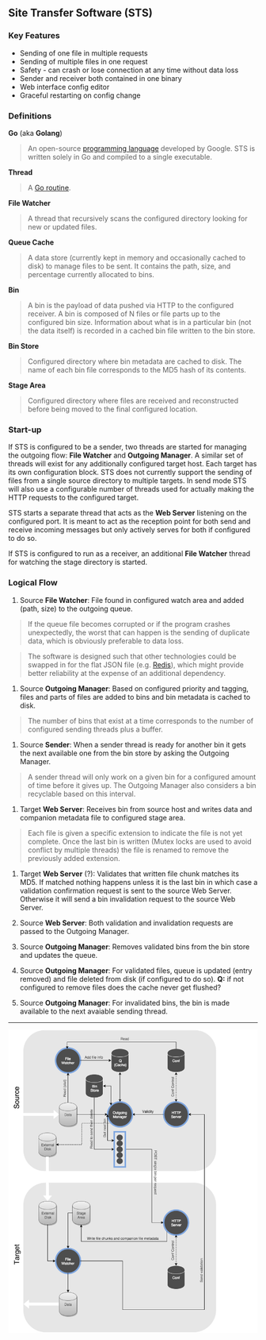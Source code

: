 Site Transfer Software (STS)
----------------------------

### Key Features

- Sending of one file in multiple requests
- Sending of multiple files in one request
- Safety - can crash or lose connection at any time without data loss
- Sender and receiver both contained in one binary
- Web interface config editor
- Graceful restarting on config change

### Definitions

**Go** (aka **Golang**)
  > An open-source [programming language](https://golang.org/) developed by Google.  STS is written solely in Go and compiled to a single executable.

**Thread**
  > A [Go routine](https://gobyexample.com/goroutines).

**File Watcher**
  > A thread that recursively scans the configured directory looking for new or updated files.

**Queue Cache**
  > A data store (currently kept in memory and occasionally cached to disk) to manage files to be sent.  It contains the path, size, and percentage currently allocated to bins.

**Bin**
  > A bin is the payload of data pushed via HTTP to the configured receiver.  A bin is composed of N files or file parts up to the configured bin size.  Information about what is in a particular bin (not the data itself) is recorded in a cached bin file written to the bin store.

**Bin Store**
  > Configured directory where bin metadata are cached to disk.  The name of each bin file corresponds to the MD5 hash of its contents.

**Stage Area**
  > Configured directory where files are received and reconstructed before being moved to the final configured location.

### Start-up

If STS is configured to be a sender, two threads are started for managing the outgoing flow: **File Watcher** and **Outgoing Manager**.  A similar set of threads will exist for any additionally configured target host.  Each target has its own configuration block.  STS does not currently support the sending of files from a single source directory to multiple targets.  In send mode STS will also use a configurable number of threads used for actually making the HTTP requests to the configured target.

STS starts a separate thread that acts as the **Web Server** listening on the configured port.  It is meant to act as the reception point for both send and receive incoming messages but only actively serves for both if configured to do so.

If STS is configured to run as a receiver, an additional **File Watcher** thread for watching the stage directory is started.

### Logical Flow

1. Source **File Watcher**: File found in configured watch area and added (path, size) to the outgoing queue.

  > If the queue file becomes corrupted or if the program crashes unexpectedly, the worst that can happen is the sending of duplicate data, which is obviously preferable to data loss.
  
  > The software is designed such that other technologies could be swapped in for the flat JSON file (e.g. [Redis](http://redis.io/)), which might provide better reliability at the expense of an additional dependency.

1. Source **Outgoing Manager**: Based on configured priority and tagging, files and parts of files are added to bins and bin metadata is cached to disk.
  
  > The number of bins that exist at a time corresponds to the number of configured sending threads plus a buffer.

1. Source **Sender**: When a sender thread is ready for another bin it gets the next available one from the bin store by asking the Outgoing Manager.

  > A sender thread will only work on a given bin for a configured amount of time before it gives up.  The Outgoing Manager also considers a bin recyclable based on this interval.

1. Target **Web Server**: Receives bin from source host and writes data and companion metadata file to configured stage area.

  > Each file is given a specific extension to indicate the file is not yet complete.  Once the last bin is written (Mutex locks are used to avoid conflict by multiple threads) the file is renamed to remove the previously added extension.

1. Target **Web Server** (?): Validates that written file chunk matches its MD5.  If matched nothing happens unless it is the last bin in which case a validation confirmation request is sent to the source Web Server.  Otherwise it will send a bin invalidation request to the source Web Server.

1. Source **Web Server**: Both validation and invalidation requests are passed to the Outgoing Manager.

1. Source **Outgoing Manager**: Removes validated bins from the bin store and updates the queue.

1. Source **Outgoing Manager**: For validated files, queue is updated (entry removed) and file deleted from disk (if configured to do so).  **Q:** if not configured to remove files does the cache never get flushed?

1. Source **Outgoing Manager**: For invalidated bins, the bin is made available to the next avaiable sending thread.


---


![Flowchart2](conf/sts-flow.png?raw=true)
